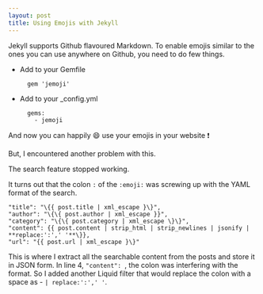 ```yaml
---
layout: post
title: Using Emojis with Jekyll
---
```



Jekyll supports Github flavoured Markdown. To enable emojis similar to the ones you can use anywhere on Github, you need to do few things.

+ Add to your Gemfile

        gem 'jemoji'
+ Add to your _config.yml

        gems:
          - jemoji  

And now you can happily :smile: use your emojis in your website :exclamation:

But, I encountered another problem with this. 

The search feature stopped working. 

It turns out that the colon `:` of the `:emoji:` was screwing up with the YAML format of the search.

```
"title": "\{{ post.title | xml_escape }\}",
"author": "\{\{ post.author | xml_escape }}",
"category": "\{\{ post.category | xml_escape \}\}",
"content": {{ post.content | strip_html | strip_newlines | jsonify | **replace:':',' '**\}},
"url": "{{ post.url | xml_escape }\}"
```
This is where I extract all the searchable content from the posts and store it in JSON form.
In line 4, `"content": `, the colon was interfering with the format.
So I added another Liquid filter that would replace the colon with a space as - `| replace:':',' '`.